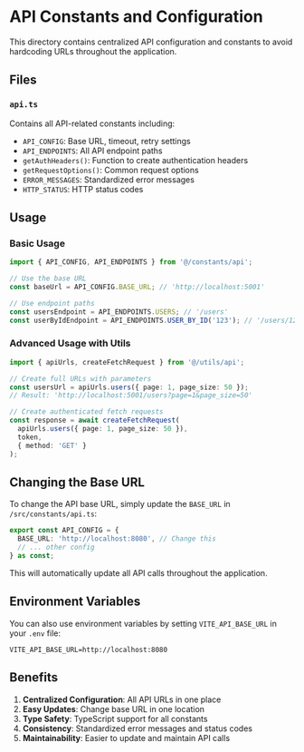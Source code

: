 # API Constants and Configuration

This directory contains centralized API configuration and constants to avoid hardcoding URLs throughout the application.

## Files

### `api.ts`
Contains all API-related constants including:
- `API_CONFIG`: Base URL, timeout, retry settings
- `API_ENDPOINTS`: All API endpoint paths
- `getAuthHeaders()`: Function to create authentication headers
- `getRequestOptions()`: Common request options
- `ERROR_MESSAGES`: Standardized error messages
- `HTTP_STATUS`: HTTP status codes

## Usage

### Basic Usage
```typescript
import { API_CONFIG, API_ENDPOINTS } from '@/constants/api';

// Use the base URL
const baseUrl = API_CONFIG.BASE_URL; // 'http://localhost:5001'

// Use endpoint paths
const usersEndpoint = API_ENDPOINTS.USERS; // '/users'
const userByIdEndpoint = API_ENDPOINTS.USER_BY_ID('123'); // '/users/123'
```

### Advanced Usage with Utils
```typescript
import { apiUrls, createFetchRequest } from '@/utils/api';

// Create full URLs with parameters
const usersUrl = apiUrls.users({ page: 1, page_size: 50 });
// Result: 'http://localhost:5001/users?page=1&page_size=50'

// Create authenticated fetch requests
const response = await createFetchRequest(
  apiUrls.users({ page: 1, page_size: 50 }),
  token,
  { method: 'GET' }
);
```

## Changing the Base URL

To change the API base URL, simply update the `BASE_URL` in `/src/constants/api.ts`:

```typescript
export const API_CONFIG = {
  BASE_URL: 'http://localhost:8080', // Change this
  // ... other config
} as const;
```

This will automatically update all API calls throughout the application.

## Environment Variables

You can also use environment variables by setting `VITE_API_BASE_URL` in your `.env` file:

```env
VITE_API_BASE_URL=http://localhost:8080
```

## Benefits

1. **Centralized Configuration**: All API URLs in one place
2. **Easy Updates**: Change base URL in one location
3. **Type Safety**: TypeScript support for all constants
4. **Consistency**: Standardized error messages and status codes
5. **Maintainability**: Easier to update and maintain API calls
